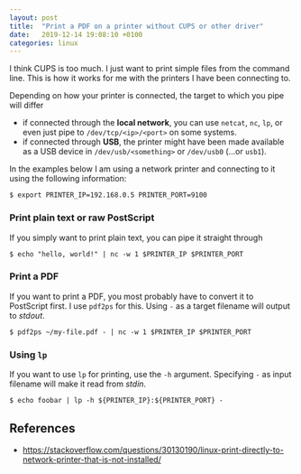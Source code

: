```yaml
---
layout: post
title:  "Print a PDF on a printer without CUPS or other driver"
date:   2019-12-14 19:08:10 +0100
categories: linux
---
```


I think CUPS is too much. I just want to print simple files from the command
line. This is how it works for me with the printers I have been connecting to.

Depending on how your printer is connected, the target to which you pipe
will differ

- if connected through the **local network**, you can use `netcat`,
  `nc`, `lp`, or even just pipe to `/dev/tcp/<ip>/<port>` on some systems.
- if connected through **USB**, the printer might have been made available
  as a USB device in `/dev/usb/<something>` or `/dev/usb0` (...or `usb1`).

In the examples below I am using a network printer and connecting to it
using the following information:

```
$ export PRINTER_IP=192.168.0.5 PRINTER_PORT=9100
```

### Print plain text or raw PostScript

If you simply want to print plain text, you can pipe it straight through

```
$ echo "hello, world!" | nc -w 1 $PRINTER_IP $PRINTER_PORT
```

### Print a PDF

If you want to print a PDF, you most probably have to convert it to PostScript
first. I use `pdf2ps` for this. Using `-` as a target filename will output to
*stdout*.

```
$ pdf2ps ~/my-file.pdf - | nc -w 1 $PRINTER_IP $PRINTER_PORT
```

### Using `lp`

If you want to use `lp` for printing, use the `-h` argument. Specifying `-` as
input filename will make it read from *stdin*.

```
$ echo foobar | lp -h ${PRINTER_IP}:${PRINTER_PORT} -
```

## References
- <https://stackoverflow.com/questions/30130190/linux-print-directly-to-network-printer-that-is-not-installed/>
